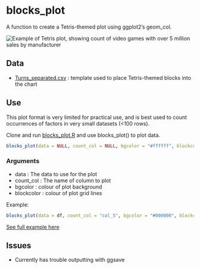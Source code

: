 blocks_plot
================

A function to create a Tetris-themed plot using ggplot2’s geom_col.

![Example of Tetris plot, showing count of video games with over 5
million sales by manufacturer](outputs/tetrisplotexample.png)

## Data

-   <a href = "https://github.com/filmicaesthetic/TetrisChart/blob/main/data/Turns_separated.csv">Turns_separated.csv</a>
    : template used to place Tetris-themed blocks into the chart

## Use

This plot format is very limited for practical use, and is best used to
count occurrences of factors in very small datasets (\<100 rows).

Clone and run
<a href="https://github.com/filmicaesthetic/TetrisChart/blob/main/scripts/blocks_plot.R">blocks_plot.R</a>
and use blocks_plot() to plot data.

``` r
blocks_plot(data = NULL, count_col = NULL, bgcolor = "#ffffff", blockcolor = "#394d6e")
```

### Arguments

-   data : The data to use for the plot
-   count_col : The name of column to plot
-   bgcolor : colour of plot background
-   blockcolor : colour of plot grid lines

Example:

``` r
blocks_plot(data = df, count_col = "col_5", bgcolor = "#000000", blockcolor = "grey")
```

<a href = "https://github.com/filmicaesthetic/TetrisChart/blob/main/scripts/Tetris%20Plot%20Example.R">See
full example here</a>

## Issues

-   Currently has trouble outputting with ggsave
